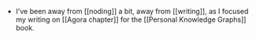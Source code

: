 - I've been away from [[noding]] a bit, away from [[writing]], as I focused my writing on [[Agora chapter]] for the [[Personal Knowledge Graphs]] book.
